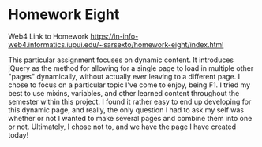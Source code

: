 # Homework Eight

Web4 Link to Homework
https://in-info-web4.informatics.iupui.edu/~sarsexto/homework-eight/index.html

This particular assignment focuses on dynamic content. It introduces jQuery as the method for allowing for a single page to load in multiple other "pages" dynamically, without actually ever leaving to a different page. I chose to focus on a particular topic I've come to enjoy, being F1. I tried my best to use mixins, variables, and other learned content throughout the semester within this project. I found it rather easy to end up developing for this dynamic page, and really, the only question I had to ask my self was whether or not I wanted to make several pages and combine them into one or not. Ultimately, I chose not to, and we have the page I have created today!
